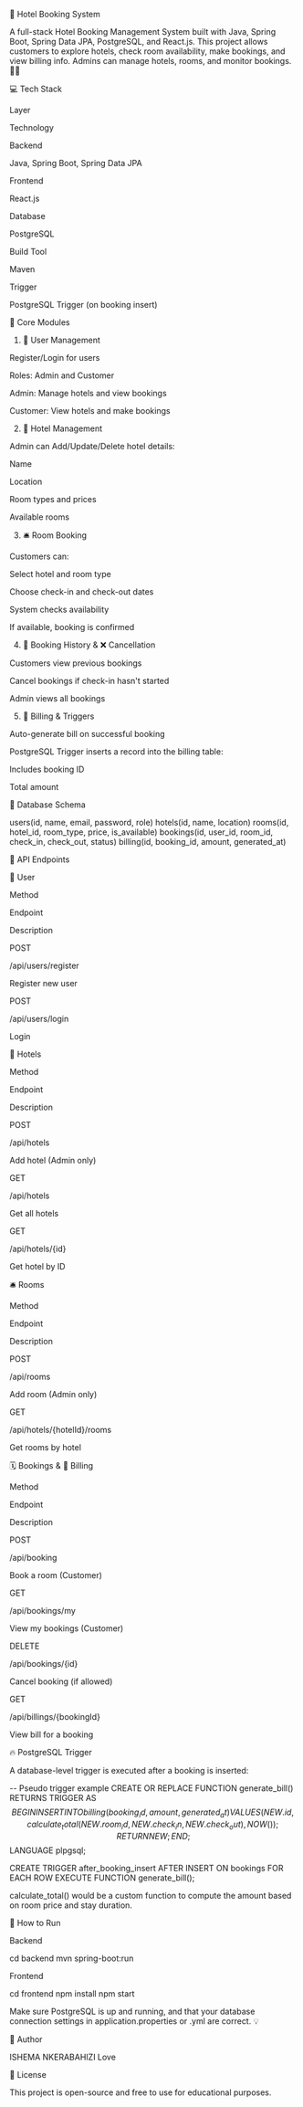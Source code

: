 🏨 Hotel Booking System

A full-stack Hotel Booking Management System built with Java, Spring Boot, Spring Data JPA, PostgreSQL, and React.js. This project allows customers to explore hotels, check room availability, make bookings, and view billing info. Admins can manage hotels, rooms, and monitor bookings. 💼✨

💻 Tech Stack

Layer

Technology

Backend

Java, Spring Boot, Spring Data JPA

Frontend

React.js

Database

PostgreSQL

Build Tool

Maven

Trigger

PostgreSQL Trigger (on booking insert)

🧹 Core Modules

1. 👤 User Management

Register/Login for users

Roles: Admin and Customer

Admin: Manage hotels and view bookings

Customer: View hotels and make bookings

2. 🏨 Hotel Management

Admin can Add/Update/Delete hotel details:

Name

Location

Room types and prices

Available rooms

3. 🛎️ Room Booking

Customers can:

Select hotel and room type

Choose check-in and check-out dates

System checks availability

If available, booking is confirmed

4. 📖 Booking History & ❌ Cancellation

Customers view previous bookings

Cancel bookings if check-in hasn't started

Admin views all bookings

5. 💸 Billing & Triggers

Auto-generate bill on successful booking

PostgreSQL Trigger inserts a record into the billing table:

Includes booking ID

Total amount

🾃 Database Schema

users(id, name, email, password, role)
hotels(id, name, location)
rooms(id, hotel_id, room_type, price, is_available)
bookings(id, user_id, room_id, check_in, check_out, status)
billing(id, booking_id, amount, generated_at)

🔗 API Endpoints

👤 User

Method

Endpoint

Description

POST

/api/users/register

Register new user

POST

/api/users/login

Login

🏨 Hotels

Method

Endpoint

Description

POST

/api/hotels

Add hotel (Admin only)

GET

/api/hotels

Get all hotels

GET

/api/hotels/{id}

Get hotel by ID

🛎️ Rooms

Method

Endpoint

Description

POST

/api/rooms

Add room (Admin only)

GET

/api/hotels/{hotelId}/rooms

Get rooms by hotel

🗓️ Bookings & 🧾 Billing

Method

Endpoint

Description

POST

/api/booking

Book a room (Customer)

GET

/api/bookings/my

View my bookings (Customer)

DELETE

/api/bookings/{id}

Cancel booking (if allowed)

GET

/api/billings/{bookingId}

View bill for a booking

🔥 PostgreSQL Trigger

A database-level trigger is executed after a booking is inserted:

-- Pseudo trigger example
CREATE OR REPLACE FUNCTION generate_bill()
RETURNS TRIGGER AS $$
BEGIN
  INSERT INTO billing(booking_id, amount, generated_at)
  VALUES (NEW.id, calculate_total(NEW.room_id, NEW.check_in, NEW.check_out), NOW());
  RETURN NEW;
END;
$$ LANGUAGE plpgsql;

CREATE TRIGGER after_booking_insert
AFTER INSERT ON bookings
FOR EACH ROW
EXECUTE FUNCTION generate_bill();

calculate_total() would be a custom function to compute the amount based on room price and stay duration.

🚀 How to Run

Backend

cd backend
mvn spring-boot:run

Frontend

cd frontend
npm install
npm start

Make sure PostgreSQL is up and running, and that your database connection settings in application.properties or .yml are correct. 💡



💖 Author

ISHEMA NKERABAHIZI Love 

📜 License

This project is open-source and free to use for educational purposes.

